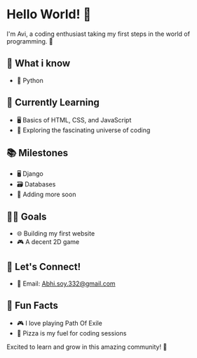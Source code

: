 # Hello World! 👋

I'm Avi, a coding enthusiast taking my first steps in the world of programming. 🚀
## 🏅 What i know
- 🐍 Python
  
## 🌱 Currently Learning
- 🖥️ Basics of HTML, CSS, and JavaScript
- 🚀 Exploring the fascinating universe of coding

## 📚 Milestones
- 🖥️ Django
- 🗃️ Databases 
- 📝 Adding more soon
  
## 👩‍💻 Goals
- 🌐 Building my first website
- 🎮 A decent 2D game

## 🤝 Let's Connect!
- 📧 Email: Abhi.soy.332@gmail.com

## 🌈 Fun Facts
- 🎮 I love playing Path Of Exile
- 🍕 Pizza is my fuel for coding sessions

Excited to learn and grow in this amazing community! 🚀
